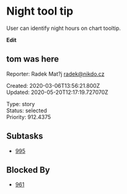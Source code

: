 # Night tool tip

User can identify night hours on chart tooltip.

**Edit**

## **tom was here**

Reporter: Radek Mat?j <radek@nikdo.cz>  

Created: 2020-03-06T13:56:21.800Z  
Updated: 2020-05-20T12:17:19.727070Z

Type: story  
Status: selected  
Priority: 912.4375

## Subtasks
- [995](995.md "Add blackest theme")

## Blocked By
- [961](961.md "User detail tabs")
